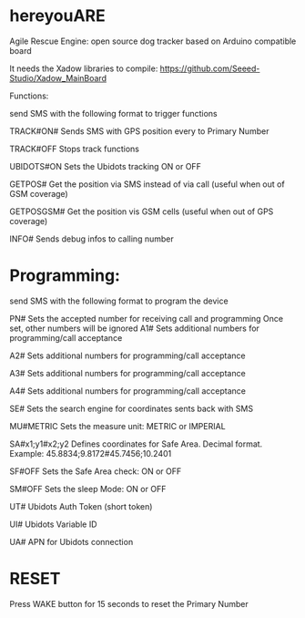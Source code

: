 # hereyouARE
Agile Rescue Engine: open source dog tracker based on Arduino compatible board

It needs the Xadow libraries to compile:
  https://github.com/Seeed-Studio/Xadow_MainBoard
 
 Functions:
 
 send SMS with the following format to trigger functions
 
  TRACK#ON#<sec>     Sends SMS with GPS position every <sec> to Primary Number
  
  TRACK#OFF          Stops track functions
  
  UBIDOTS#ON         Sets the Ubidots tracking ON or OFF
  
  GETPOS#            Get the position via SMS instead of via call (useful when out of GSM coverage)
  
  GETPOSGSM#         Get the position vis GSM cells (useful when out of GPS coverage)
  
  INFO#              Sends debug infos to calling number
 
 
 Programming:
 ===========
 
 
 send SMS with the following format to program the device
 
 PN#<num>         Sets the accepted number for receiving call and programming
  Once set, other numbers will be ignored
 A1#<num>         Sets additional numbers for programming/call acceptance
 
 A2#<num>         Sets additional numbers for programming/call acceptance
 
 A3#<num>         Sets additional numbers for programming/call acceptance
 
 A4#<num>         Sets additional numbers for programming/call acceptance
 
 SE#<string>      Sets the search engine for coordinates sents back with SMS
 
 MU#METRIC        Sets the measure unit: METRIC or IMPERIAL
 
 SA#x1;y1#x2;y2   Defines coordinates for Safe Area. Decimal format. Example:
  45.8834;9.8172#45.7456;10.2401
 
 SF#OFF              Sets the Safe Area check: ON or OFF
 
 SM#OFF              Sets the sleep Mode: ON or OFF
 
 UT#<string>         Ubidots Auth Token (short token)
 
 UI#<string>          Ubidots Variable ID
 
 UA#<string>         APN for Ubidots connection


RESET
=====

Press WAKE button for 15 seconds to reset the Primary Number
